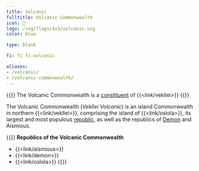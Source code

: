 ```yaml
---
title: Volcanic
fulltitle: Volcanic Commonwealth
icon: 🌹
logo: /svg/flags/4x3/volcanic.svg
color: blue

type: blank

fi: fi fi-volcanic

aliases:
- /volcanic/
- /volcanic-commonwealth/
---
```

{{<note series>}}
 The Volcanic Commonwealth is a [constituent](/constituents/) of {{<link/vekllei>}}
{{</note>}}

The Volcanic Commonwealth (*Vekllei Volcanic*) is an island Commonwealth in northern {{<link/vekllei>}}, comprising the island of {{<link/oslola>}}, its largest and most populous [republic](/republics/), as well as the republics of [Demon](/demon/) and Aismious.

{{<note panel>}}
**Republics of the Volcanic Commonwealth**

* {{<link/aismious>}}
* {{<link/demon>}}
* {{<link/oslola>}}
{{</note>}}